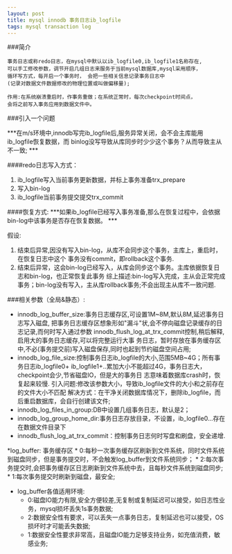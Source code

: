 ```yaml
---
layout: post
title: mysql innodb 事务日志ib_logfile
tags: mysql transaction log
---
```


###简介

```
事务日志或称redo日志，在mysql中默认以ib_logfile0,ib_logfile1名称存在,
可以手工修改参数，调节开启几组日志来服务于当前mysql数据库,mysql采用顺序，
循环写方式，每开启一个事务时， 会把一些相关信息记录事务日志中
(记录对数据文件数据修改的物理位置或叫做偏移量);

作用:在系统崩溃重启时，作事务重做；在系统正常时，每次checkpoint时间点，
会将之前写入事务应用到数据文件中。
```
###引入一个问题

***在m/s环境中,innodb写完ib_logfile后,服务异常关闭，会不会主库能用ib_logfile恢复数据，而
binlog没写导致从库同步时少少这个事务？从而导致主从不一致; ***

####redo日志写入方式：
1. ib_logfile写入当前事务更新数据，并标上事务准备trx_prepare
2. 写入bin-log
3. ib_logfile当前事务提交提交trx_commit

####恢复方式:
***如果ib_logfile已经写入事务准备,那么在恢复过程中，会依据bin-log中该事务是否存在恢复数据。 ***

假设:
1. 结束后异常,因没有写入bin-log，从库不会同步这个事务，主库上，重启时，在恢复日志中这个
事务没有commit，即rollback这个事务.
2. 结束后异常，这会bin-log已经写入，从库会同步这个事务。主库依据恢复日志和bin-log，也正常恢复此事务
综上描述:bin-log写入完成，主从会正常完成事务；bin-log没有写入，主从库rollback事务;不会出现主从库不一致问题.


###相关参数（全局&静态）:
* innodb_log_buffer_size:事务日志缓存区,可设置1M~8M,默认8M,延迟事务日志写入磁盘,
把事务日志缓存区想象形如"漏斗"状,会不停向磁盘记录缓存的日志记录,而何时写入通过参数
innodb_flush_log_at_trx_commit控制,稍后解释,启用大的事务日志缓存,可以将完整运行大事
务日志，暂时存放在事务缓存区中,不必(事务提交前)写入磁盘保存,同时也起到节约磁盘空间占用;
* innodb_log_file_size:控制事务日志ib_logfile的大小,范围5MB~4G；所有事务日志ib_logfile0+
ib_logfile1+..累加大小不能超过4G，事务日志大，checkpoint会少,节省磁盘IO，但是大的事务日
志意味着数据库crash时，恢复起来较慢.
引入问题:修改该参数大小，导致ib_logfile文件的大小和之前存在的文件大小不匹配
解决方式：在干净关闭数据库情况下，删除ib_logfile，而后重启数据库，会自行创建该文件;
* innodb_log_files_in_group:DB中设置几组事务日志，默认是2；
* innodb_log_group_home_dir:事务日志存放目录，不设置，ib_logfile0...存在在数据文件目录下
* innodb_flush_log_at_trx_commit：控制事务日志何时写盘和刷盘，安全递增.

*log_buffer: 事务缓存区
    * 0:每秒一次事务缓存区刷新到文件系统，同时文件系统到磁盘同步，但是事务提交时，不会触发log_buffer到文件系统同步；
    * 2:每次事务提交时,会把事务缓存区日志刷新到文件系统中去，且每秒文件系统到磁盘同步;
    * 1:每次事务提交时刷新到磁盘，最安全;
* log_buffer各值适用环境:
    * 0:磁盘IO能力有限,安全方便较差,无复制或复制延迟可以接受，如日志性业务，mysql损坏丢失1s事务数据;
    * 2:数据安全性有要求，可以丢失一点事务日志，复制延迟也可以接受，OS损坏时才可能丢失数据;
    * 1:数据安全性要求非常高，且磁盘IO能力足够支持业务，如充值消费，敏感业务;

